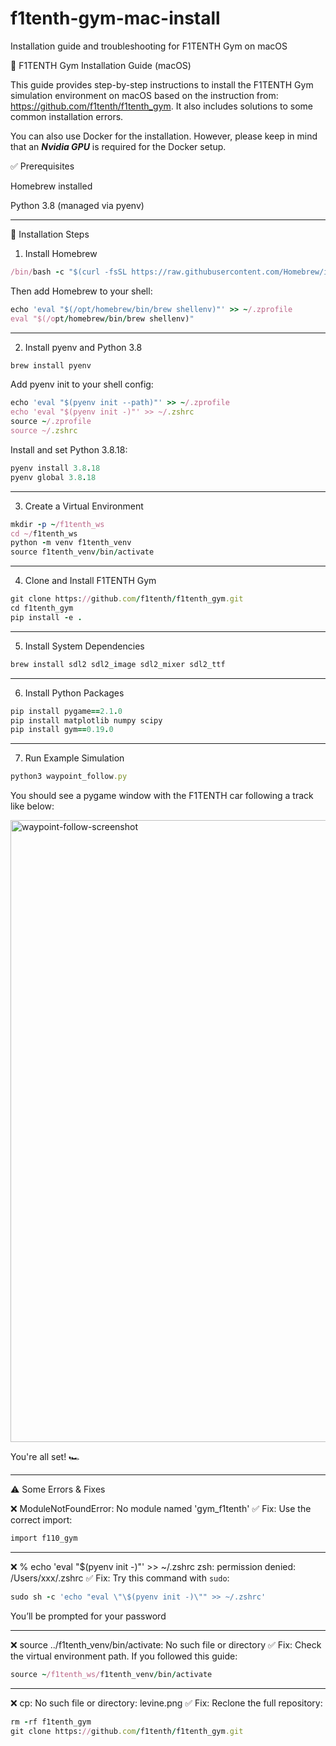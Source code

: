 # f1tenth-gym-mac-install
Installation guide and troubleshooting for F1TENTH Gym on macOS


🌟 F1TENTH Gym Installation Guide (macOS)

This guide provides step-by-step instructions to install the F1TENTH Gym simulation environment on macOS based on the instruction from: https://github.com/f1tenth/f1tenth_gym. It also includes solutions to some common installation errors.

You can also use Docker for the installation. However, please keep in mind that an **_Nvidia GPU_** is required for the Docker setup.


✅ Prerequisites

Homebrew installed

Python 3.8 (managed via pyenv)

---

📆 Installation Steps

1. Install Homebrew
```ruby
/bin/bash -c "$(curl -fsSL https://raw.githubusercontent.com/Homebrew/install/HEAD/install.sh)"
```
Then add Homebrew to your shell:

```ruby
echo 'eval "$(/opt/homebrew/bin/brew shellenv)"' >> ~/.zprofile
eval "$(/opt/homebrew/bin/brew shellenv)"
```
---
2. Install pyenv and Python 3.8

```ruby
brew install pyenv
```

Add pyenv init to your shell config:
```ruby
echo 'eval "$(pyenv init --path)"' >> ~/.zprofile
echo 'eval "$(pyenv init -)"' >> ~/.zshrc
source ~/.zprofile
source ~/.zshrc
```
Install and set Python 3.8.18:
```ruby
pyenv install 3.8.18
pyenv global 3.8.18
```
---
3. Create a Virtual Environment
```ruby
mkdir -p ~/f1tenth_ws
cd ~/f1tenth_ws
python -m venv f1tenth_venv
source f1tenth_venv/bin/activate
```
---
4. Clone and Install F1TENTH Gym
```ruby
git clone https://github.com/f1tenth/f1tenth_gym.git
cd f1tenth_gym
pip install -e .
```
---
5. Install System Dependencies
```ruby
brew install sdl2 sdl2_image sdl2_mixer sdl2_ttf
```
---
6. Install Python Packages
```ruby
pip install pygame==2.1.0
pip install matplotlib numpy scipy
pip install gym==0.19.0
```
---
7. Run Example Simulation
```ruby
python3 waypoint_follow.py
```
You should see a pygame window with the F1TENTH car following a track like below:

<img width="995" alt="waypoint-follow-screenshot" src="https://github.com/user-attachments/assets/476c7ac8-3428-4366-8881-5bbdccf0c1b9" />  

You're all set! 🏎️

---

⚠️ Some Errors & Fixes

❌ ModuleNotFoundError: No module named 'gym_f1tenth'
✅ Fix: Use the correct import:

```ruby
import f110_gym
```

---
❌ % echo 'eval "$(pyenv init -)"' >> ~/.zshrc
zsh: permission denied: /Users/xxx/.zshrc
✅ Fix: Try this command with ```sudo```:

```ruby
sudo sh -c 'echo "eval \"\$(pyenv init -)\"" >> ~/.zshrc'
```
You’ll be prompted for your password

---
❌ source ../f1tenth_venv/bin/activate: No such file or directory
✅ Fix: Check the virtual environment path. If you followed this guide:

```ruby
source ~/f1tenth_ws/f1tenth_venv/bin/activate
```

---
❌ cp: No such file or directory: levine.png
✅ Fix: Reclone the full repository:

```ruby
rm -rf f1tenth_gym
git clone https://github.com/f1tenth/f1tenth_gym.git
```
